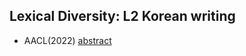 ## Lexical Diversity: L2 Korean writing

- AACL(2022) [abstract](https://github.com/neo-y/lexdiv_korean_l2/blob/master/Cho%2C%20Sung(2022)_AACL_Abstract_KoreanLD.pdf)
